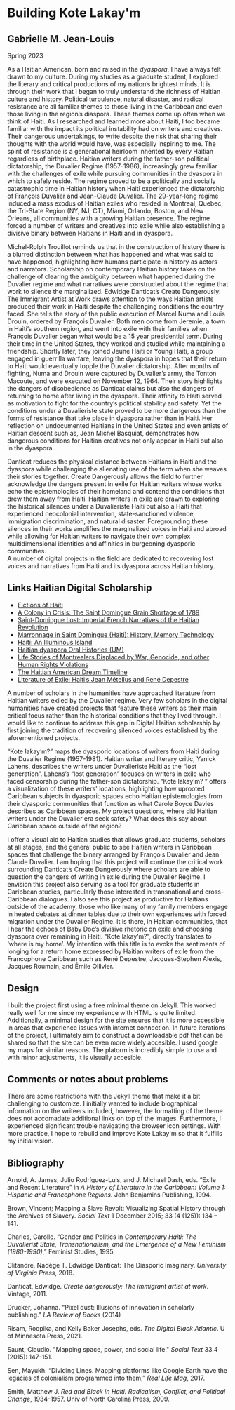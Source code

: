 # Building Kote Lakay'm
## Gabrielle M. Jean-Louis 

Spring 2023 

As a Haitian American, born and raised in the *dyaspora*, I have always felt drawn to my culture. During my studies as a graduate student, I explored the literary and critical productions of my nation’s brightest minds. It is through their work that I began to truly understand the richness of Haitian culture and history. Political turbulence, natural disaster, and radical resistance are all familiar themes to those living in the Caribbean and even those living in the region’s diaspora. These themes come up often when we think of Haiti. As I researched and learned more about Haiti, I too became familiar with the impact its political instability had on writers and creatives. Their dangerous undertakings, to write despite the risk that sharing their thoughts with the world would have, was especially inspiring to me. The spirit of resistance is a generational heirloom inherited by every Haitian regardless of birthplace. 
Haitian writers during the father-son political dictatorship, the Duvalier Regime (1957-1986), increasingly grew familiar with the challenges of exile while pursuing communities in the dyaspora in which to safely reside. The regime proved to be a politically and socially catastrophic time in Haitian history when Haiti experienced the dictatorship of François Duvalier and Jean-Claude Duvalier. The 29-year-long regime induced a mass exodus of Haitian exiles who resided in Montreal, Quebec, the Tri-State Region (NY, NJ, CT), Miami, Orlando, Boston, and New Orleans, all communities with a growing Haitian presence. The regime forced a number of writers and creatives into exile while also establishing a divisive binary between Haitians in Haiti and in dyaspora. 

Michel-Rolph Trouillot reminds us that in the construction of history there is a blurred distinction between what has happened and what was said to have happened, highlighting how humans participate in history as actors and narrators. Scholarship on contemporary Haitian history takes on the challenge of clearing the ambiguity between what happened during the Duvalier regime and what narratives were constructed about the regime that work to silence the marginalized. Edwidge Danticat’s Create Dangerously: The Immigrant Artist at Work draws attention to the ways Haitian artists produced their work in Haiti despite the challenging conditions the country faced. She tells the story of the public execution of Marcel Numa and Louis Drouin, ordered by François Duvalier. Both men come from Jeremie, a town in Haiti’s southern region, and went into exile with their families when François Duvalier began what would be a 15 year presidential term. During their time in the United States, they worked and studied while maintaining a friendship. Shortly later, they joined Jeune Haiti or Young Haiti, a group engaged in guerrilla warfare, leaving the dyaspora in hopes that their return to Haiti would eventually topple the Duvalier dictatorship. After months of fighting, Numa and Drouin were captured by Duvalier’s army, the Tonton Macoute, and were executed on November 12, 1964. Their story highlights the dangers of disobedience as Danticat claims but also the dangers of returning to home after living in the dyaspora. Their affinity to Haiti served as motivation to fight for the country’s political stability and safety. Yet the conditions under a Duvalieriste state proved to be more dangerous than the forms of resistance that take place in dyaspora rather than in Haiti. Her reflection on undocumented Haitians in the United States and even artists of Haitian descent such as, Jean Michel Basquiat, demonstrates how dangerous conditions for Haitian creatives not only appear in Haiti but also in the dyaspora. 

Danticat reduces the physical distance between Haitians in Haiti and the dyaspora while challenging the alienating use of the term when she weaves their stories together. Create Dangerously allows the field to further acknowledge the dangers present in exile for Haitian writers whose works echo the epistemologies of their homeland and contend the conditions that drew them away from Haiti. Haitian writers in exile are drawn to exploring the historical silences under a Duvalieriste Haiti but also a Haiti that experienced neocolonial intervention, state-sanctioned violence, immigration discrimination, and natural disaster. Foregrounding these silences in their works amplifies the marginalized voices in Haiti and abroad while allowing for Haitian writers to navigate their own complex multidimensional identities and affinities in burgeoning dyasporic communities.  
A number of digital projects in the field are dedicated to recovering lost voices and narratives from Haiti and its dyaspora across Haitian history. 

## Links Haitian Digital Scholarship 

- [Fictions of Haiti](https://www.haitianrevolutionaryfictions.com/)
- [A Colony in Crisis: The Saint Domingue Grain Shortage of 1789](https://colonyincrisis.lib.umd.edu/)
- [Saint-Domingue Lost: Imperial French Narratives of the Haitian Revolution](https://scalar.usc.edu/works/saint-domingue-lost-imperial-french-narratives-of-the-haitian-revolution/index)
- [Marronnage in Saint Domingue (Haiti): History, Memory Technology](http://www.marronnage.info/fr/index.html)
- [Haiti: An Illuminous Island](http://islandluminous.fiu.edu/learn1.htm)
- [Haitian dyaspora Oral Histories (UM)](https://digitalcollections.library.miami.edu/digital/collection/asm0085)
- [Life Stories of Montrealers Displaced by War, Genocide, and other Human Rights Violations](https://storytelling.concordia.ca/archives/collections/)
- [The Haitian American Dream Timeline](https://exhibits.uflib.ufl.edu/HaitianAmericanDream/)
- [Literature of Exile: Haiti’s Jean Métellus and René Depestre](https://glli-us.org/2020/11/20/literature-of-exile-haitis-jean-metellus-and-rene-depestre/)

A number of scholars in the humanities have approached literature from Haitian writers exiled by the Duvalier regime. Very few scholars in the digital humanities have created projects that feature these writers as their main critical focus rather than the historical conditions that they lived through. I would like to continue to address this gap in Digital Haitian scholarship by first joining the tradition of recovering silenced voices established by the aforementioned projects. 

“Kote lakay’m?” maps the dyasporic locations of writers from Haiti during the Duvalier Regime (1957-1981). Haitian writer and literary critic, Yanick Lahens, describes the writers under Duvalieriste Haiti as the “lost generation”. Lahens’s “lost generation” focuses on writers in exile who faced censorship during the father-son dictatorship. “Kote lakay’m? ” offers a visualization of these writers' locations, highlighting how uprooted Caribbean subjects in dyasporic spaces echo Haitian epistemologies from their dyasporic communities that function as what Carole Boyce Davies describes as Caribbean spaces. My project questions, where did Haitian writers under the Duvalier era seek safety? What does this say about Caribbean space outside of the region? 

I offer a visual aid to Haitian studies that allows graduate students, scholars at all stages, and the general public to see Haitian writers in Caribbean spaces that challenge the binary arranged by François Duvalier and Jean Claude Duvalier. I am hoping that this project will continue the critical work surrounding Danticat’s Create Dangerously where scholars are able to question the dangers of writing in exile during the Duvalier Regime. I envision this project also serving as a tool for graduate students in Caribbean studies, particularly those interested in transnational and cross-Caribbean dialogues. I also see this project as productive for Haitians outside of the academy, those who like many of my family members engage in heated debates at dinner tables due to their own experiences with forced migration under the Duvalier Regime. It is there, in Haitian communities, that I hear the echoes of Baby Doc’s divisive rhetoric on exile and choosing dyaspora over remaining in Haiti. “Kote lakay’m?”, directly translates to ‘where is my home’. My intention with this title is to evoke the sentiments of longing for a return home expressed by Haitian writers of exile from the Francophone Caribbean such as René Depestre, Jacques-Stephen Alexis, Jacques Roumain, and Émile Ollivier. 

## Design

I built the project first using a free minimal theme on Jekyll. This worked really well for me since my experience with HTML is quite limited. Additionally, a minimal design for the site ensures that it is more accessible in areas that experience issues with internet connection. In future iterations of the project, I ultimately aim to construct a downloadable pdf that can be shared so that the site can be even more widely accesible. I used google my maps for similar reasons. The platorm is incredibly simple to use and with minor adjustments, it is visually accesible. 

## Comments or notes about problems 

There are some restrictions with the Jekyll theme that make it a bit challenging to customize. I initially wanted to include biographical information on the writeers included, however, the formatting of the theme does not accomadate additional links on top of the images. Furthermore, I experienced significant trouble navigating the browser icon settings. With more practice, I hope to rebuild and improve Kote Lakay'm so that it fulfills my initial vision. 

## Bibliography
Arnold, A. James, Julio Rodríguez-Luis, and J. Michael Dash, eds. “Exile and Recent Literature” in *A History of Literature in the Caribbean: Volume 1: Hispanic and Francophone Regions.* John Benjamins Publishing, 1994.

Brown, Vincent; Mapping a Slave Revolt: Visualizing Spatial History through the Archives of Slavery. *Social Text* 1 December 2015; 33 (4 (125)): 134 – 141.

Charles, Carolle. “Gender and Politics in *Contemporary Haiti: The Duvalierist State, Transnationalism, and the Emergence of a New Feminism (1980-1990)*,” Feminist Studies, 1995.

Clitandre, Nadège T. Edwidge Danticat: The Diasporic Imaginary. *University of Virginia Press*, 2018.

Danticat, Edwidge. *Create dangerously: The immigrant artist at work*. Vintage, 2011.

Drucker, Johanna. "Pixel dust: Illusions of innovation in scholarly publishing." *LA Review of Books* (2014)

Risam, Roopika, and Kelly Baker Josephs, eds. *The Digital Black Atlantic*. U of Minnesota Press, 2021.

Saunt, Claudio. "Mapping space, power, and social life." *Social Text* 33.4 (2015): 147-151.

Sen, Mayukh.  “Dividing Lines. Mapping platforms like Google Earth have the legacies of colonialism programmed into them,” *Real Life Mag*, 2017.

Smith, Matthew J. *Red and Black in Haiti: Radicalism, Conflict, and Political Change*, 1934-1957. Univ of North Carolina Press, 2009.

